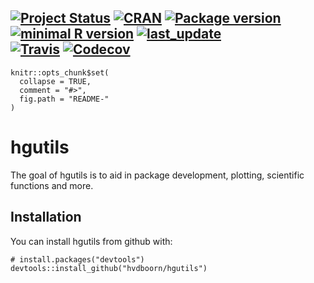 <!-- START_HGUTILS -->
[![Project Status](http://www.repostatus.org/badges/latest/active.svg)](http://www.repostatus.org/#active)
[![CRAN](http://www.r-pkg.org/badges/version/hgutils)](https://cran.r-project.org/package=hgutils)
[![Package version](https://img.shields.io/badge/GitHub-0.2.5-orange.svg)]()
[![minimal R version](https://img.shields.io/badge/R-v3.1+-blue.svg)](https://cran.r-project.org/)
[![last_update](https://img.shields.io/badge/last%20update-2018--11--26-blue.svg)]()  
[![Travis](https://travis-ci.org/hvdboorn/hgutils.svg)](https://travis-ci.org/hvdboorn/hgutils)
[![Codecov](https://img.shields.io/codecov/c/github/hvdboorn/hgutils.svg)](https://codecov.io/gh/hvdboorn/hgutils)
---
<!-- END_HGUTILS -->
<!-- README.md is generated from README.Rmd. Please edit that file -->

```{r, echo = FALSE}
knitr::opts_chunk$set(
  collapse = TRUE,
  comment = "#>",
  fig.path = "README-"
)
```

# hgutils

The goal of hgutils is to aid in package development, plotting, scientific functions and more.

## Installation

You can install hgutils from github with:

```{r gh-installation, eval = FALSE}
# install.packages("devtools")
devtools::install_github("hvdboorn/hgutils")
```
